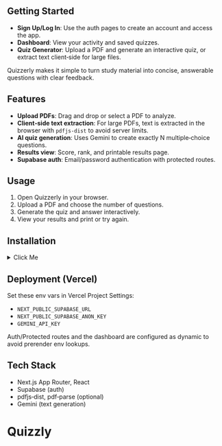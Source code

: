 ## Getting Started

- <b>Sign Up/Log In</b>: Use the auth pages to create an account and access the app.
- <b>Dashboard</b>: View your activity and saved quizzes.
- <b>Quiz Generator</b>: Upload a PDF and generate an interactive quiz, or extract text client‑side for large files.

Quizzerly makes it simple to turn study material into concise, answerable questions with clear feedback.

## Features

- <b>Upload PDFs</b>: Drag and drop or select a PDF to analyze.
- <b>Client‑side text extraction</b>: For large PDFs, text is extracted in the browser with `pdfjs-dist` to avoid server limits.
- <b>AI quiz generation</b>: Uses Gemini to create exactly N multiple‑choice questions.
- <b>Results view</b>: Score, rank, and printable results page.
- <b>Supabase auth</b>: Email/password authentication with protected routes.

## Usage

1. Open Quizzerly in your browser.
2. Upload a PDF and choose the number of questions.
3. Generate the quiz and answer interactively.
4. View your results and print or try again.

## Installation

<details>
<summary>Click Me</summary>

```bash
# 1) Install
npm install

# 2) Environment variables (create .env.local)
NEXT_PUBLIC_SUPABASE_URL=your_supabase_url
NEXT_PUBLIC_SUPABASE_ANON_KEY=your_supabase_anon_key
GEMINI_API_KEY=your_gemini_api_key

# 3) Dev
npm run dev
```

</details>

## Deployment (Vercel)

Set these env vars in Vercel Project Settings:

- `NEXT_PUBLIC_SUPABASE_URL`
- `NEXT_PUBLIC_SUPABASE_ANON_KEY`
- `GEMINI_API_KEY`

Auth/Protected routes and the dashboard are configured as dynamic to avoid prerender env lookups.

## Tech Stack

- Next.js App Router, React
- Supabase (auth)
- pdfjs‑dist, pdf‑parse (optional)
- Gemini (text generation)
# Quizzly

